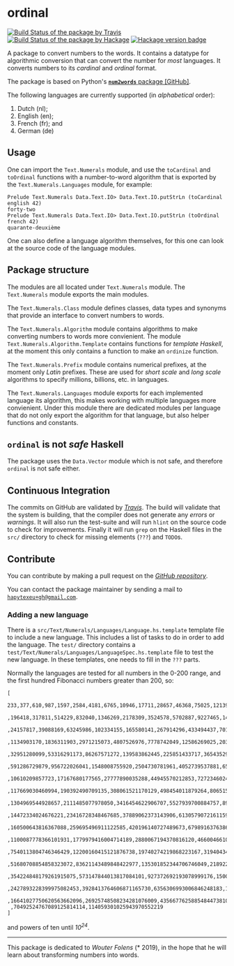 # ordinal

[![Build Status of the package by Travis](https://travis-ci.com/hapytex/ordinal.svg?branch=master)](https://travis-ci.com/hapytex/ordinal)
[![Build Status of the package by Hackage](https://matrix.hackage.haskell.org/api/v2/packages/ordinal/badge)](https://matrix.hackage.haskell.org/#/package/ordinal)
[![Hackage version badge](https://img.shields.io/hackage/v/ordinal.svg)](https://hackage.haskell.org/package/ordinal)

A package to convert numbers to the words. It contains a datatype for
algorithmic conversion that can convert the number for *most* languages.
It converts numbers to its *cardinal* and *ordinal* format.

The package is based on Python's [**`num2words`** package \[GitHub\]](https://github.com/savoirfairelinux/num2words).

The following languages are currently supported (in *alphabetical* order):

 1. Dutch (nl);
 2. English (en);
 3. French (fr); and
 4. German (de)

## Usage

One can import the `Text.Numerals` module, and use the `toCardinal`
and `toOrdinal` functions with a number-to-word algorithm that is exported by
the `Text.Numerals.Languages` module, for example:

```
Prelude Text.Numerals Data.Text.IO> Data.Text.IO.putStrLn (toCardinal english 42)
forty-two
Prelude Text.Numerals Data.Text.IO> Data.Text.IO.putStrLn (toOrdinal french 42)
quarante-deuxième
```

One can also define a language algorithm themselves, for this one can look at
the source code of the language modules.

## Package structure

The modules are all located under `Text.Numerals` module. The `Text.Numerals`
module exports the main modules.

The `Text.Numerals.Class` module defines classes, data types and synonyms that
provide an interface to convert numbers to words.

The `Text.Numerals.Algorithm` module contains algorithms to make converting
numbers to words more convienient. The module `Text.Numerals.Algorithm.Template`
contains functions for *template Haskell*, at the moment this only contains a
function to make an `ordinize` function.

The `Text.Numerals.Prefix` module contains numerical prefixes, at the moment
only *Latin* prefixes. These are used for *short scale* and *long scale*
algorithms to specify millions, billions, etc. in languages.

The `Text.Numerals.Languages` module exports for each implemented language its
algorithm, this makes working with multiple languages more convienient. Under
this module there are dedicated modules per language that do not only export the
algorithm for that language, but also helper functions and constants.

## `ordinal` is not *safe* Haskell

The package uses the `Data.Vector` module which is not safe, and therefore
`ordinal` is not safe either.

## Continuous Integration

The commits on GitHub are validated by [*Travis*](https://travis-ci.com/hapytex/ordinal).
The build will validate that the system is building, that the compiler does not
generate any *errors* or *warnings*. It will also run the test-suite and will
run `hlint` on the source code to check for improvements. Finally it will run
`grep` on the Haskell files in the `src/` directory to check for missing
elements (`???`) and `TODO`s.

## Contribute

You can contribute by making a pull request on the [*GitHub
repository*](https://github.com/hapytex/ordinal).

You can contact the package maintainer by sending a mail to
[`hapytexeu+gh@gmail.com`](mailto:hapytexeu+gh@gmail.com).

### Adding a new language

There is a `src/Text/Numerals/Languages/Language.hs.template` template file to
include a new language. This includes a list of tasks to do in order to add the
language. The `test/` directory contains a `test/Text/Numerals/Languages/LanguageSpec.hs.template`
file to test the new language. In these templates, one needs to fill in the
`???` parts.

Normally the languages are tested for all numbers in the 0-200 range, and the
first hundred Fibonacci numbers greater than 200, so:
```
[
  233,377,610,987,1597,2584,4181,6765,10946,17711,28657,46368,75025,121393
 ,196418,317811,514229,832040,1346269,2178309,3524578,5702887,9227465,14930352
 ,24157817,39088169,63245986,102334155,165580141,267914296,433494437,701408733
 ,1134903170,1836311903,2971215073,4807526976,7778742049,12586269025,20365011074
 ,32951280099,53316291173,86267571272,139583862445,225851433717,365435296162
 ,591286729879,956722026041,1548008755920,2504730781961,4052739537881,6557470319842
 ,10610209857723,17167680177565,27777890035288,44945570212853,72723460248141
 ,117669030460994,190392490709135,308061521170129,498454011879264,806515533049393
 ,1304969544928657,2111485077978050,3416454622906707,5527939700884757,8944394323791464
 ,14472334024676221,23416728348467685,37889062373143906,61305790721611591,99194853094755497
 ,160500643816367088,259695496911122585,420196140727489673,679891637638612258
 ,1100087778366101931,1779979416004714189,2880067194370816120,4660046610375530309
 ,7540113804746346429,12200160415121876738,19740274219868223167,31940434634990099905
 ,51680708854858323072,83621143489848422977,135301852344706746049,218922995834555169026
 ,354224848179261915075,573147844013817084101,927372692193078999176,1500520536206896083277
 ,2427893228399975082453,3928413764606871165730,6356306993006846248183,10284720757613717413913
 ,16641027750620563662096,26925748508234281076009,43566776258854844738105
 ,70492524767089125814114,114059301025943970552219
]
```

and powers of ten until *10<sup>24</sup>*.

---

This package is dedicated to *Wouter Folens* (\* 2019), in the hope that he will
learn about transforming numbers into words.
